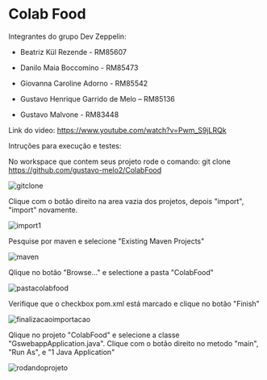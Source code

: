 # Colab Food

Integrantes do grupo Dev Zeppelin:

- Beatriz Kül Rezende - RM85607

- Danilo Maia Boccomino - RM85473

- Giovanna Caroline Adorno - RM85542

- Gustavo Henrique Garrido de Melo – RM85136

- Gustavo Malvone - RM83448

Link do video: https://www.youtube.com/watch?v=Pwm_S9jLRQk

Intruções para execução e testes:

No workspace que contem seus projeto rode o comando: git clone https://github.com/gustavo-melo2/ColabFood

![gitclone](https://user-images.githubusercontent.com/63134386/142687889-0f9ceaa3-2602-4a24-855f-b0f78d2751c5.png)

Clique com o botão direito na area vazia dos projetos, depois "import", "import" novamente.

![import1](https://user-images.githubusercontent.com/63134386/142689699-984c6ed0-5c99-47f7-9456-2f84f49ab21d.png)

Pesquise por maven e selecione "Existing Maven Projects"

![maven](https://user-images.githubusercontent.com/63134386/142698316-afc912d6-6bd8-4063-a2e1-a5083d0302db.png)

Qlique no botão "Browse..." e selectione a pasta "ColabFood"

![pastacolabfood](https://user-images.githubusercontent.com/63134386/142698943-b63d2867-f91b-4857-9262-34a529083b44.png)

Verifique que o checkbox pom.xml está marcado e clique no botão "Finish"

![finalizacaoimportacao](https://user-images.githubusercontent.com/63134386/142699131-2f029f35-1c4e-4cdc-ae99-9d12948a5d6a.png)

Qlique no projeto "ColabFood" e selecione a classe "GswebappApplication.java". Clique com o botão direito no metodo "main", "Run As", e "1 Java Application"

![rodandoprojeto](https://user-images.githubusercontent.com/63134386/142699381-a36d43ba-8852-4ec4-bccc-bc4588141040.png)













